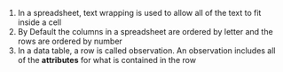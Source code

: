 1. In a spreadsheet, text wrapping is used to allow all of the text to fit inside a cell
2. By Default the columns in a spreadsheet are ordered by letter and the rows are ordered by number
3. In a data table, a row is called observation. An observation includes all of the **attributes** for what is contained in the row
